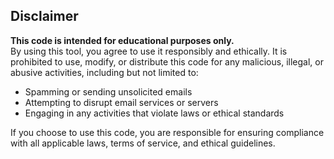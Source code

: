 ## Disclaimer

**This code is intended for educational purposes only.**  
By using this tool, you agree to use it responsibly and ethically. It is prohibited to use, modify, or distribute this code for any malicious, illegal, or abusive activities, including but not limited to:

- Spamming or sending unsolicited emails
- Attempting to disrupt email services or servers
- Engaging in any activities that violate laws or ethical standards

If you choose to use this code, you are responsible for ensuring compliance with all applicable laws, terms of service, and ethical guidelines.
